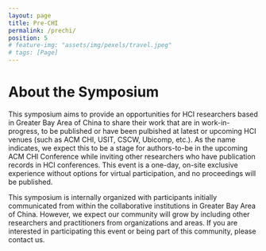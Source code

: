 ```yaml
---
layout: page
title: Pre-CHI
permalink: /prechi/
position: 5
# feature-img: "assets/img/pexels/travel.jpeg"
# tags: [Page]
---
```


# About the Symposium

This symposium aims to provide an opportunities for HCI researchers based in Greater Bay Area of China to share their work that are in work-in-progress, to be published or have been pulbished at latest or upcoming HCI venues (such as ACM CHI, USIT, CSCW, Ubicomp, etc.). As the name indicates, we expect this to be a stage for authors-to-be in the upcoming ACM CHI Conference while inviting other researchers who have publication records in HCI conferences. This event is a one-day, on-site exclusive experience without options for virtual participation, and no proceedings will be published.

This symposium is internally organized with participants initially communicated from within the collaborative institutions in Greater Bay Area of China.  However, we expect our community will grow by including other researchers and practitioners from organizations and areas. If you are interested in participating this event or being part of this community, please contact us.